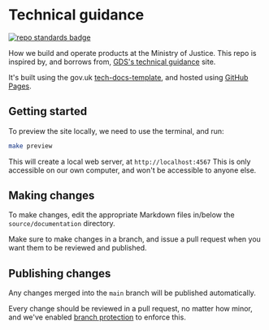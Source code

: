 # Technical guidance

[![repo standards badge](https://img.shields.io/badge/dynamic/json?color=blue&style=for-the-badge&logo=github&label=MoJ%20Compliant&query=%24.data%5B%3F%28%40.name%20%3D%3D%20%22technical-guidance%22%29%5D.status&url=https%3A%2F%2Foperations-engineering-reports.cloud-platform.service.justice.gov.uk%2Fgithub_repositories)](https://operations-engineering-reports.cloud-platform.service.justice.gov.uk/github_repositories#technical-guidance "Link to report")

How we build and operate products at the Ministry of Justice. This repo
is inspired by, and borrows from, [GDS's technical guidance][gds-way]
site.

It's built using the gov.uk [tech-docs-template], and hosted using [GitHub Pages].

[gds-way]: https://github.com/alphagov/gds-way
[GitHub Pages]: https://pages.github.com
[tech-docs-template]: https://github.com/alphagov/tech-docs-template

## Getting started

To preview the site locally, we need to use the terminal, and run:

```bash
make preview
```

This will create a local web server, at `http://localhost:4567` This is only
accessible on our own computer, and won't be accessible to anyone else.

## Making changes

To make changes, edit the appropriate Markdown files in/below the
`source/documentation` directory.

Make sure to make changes in a branch, and issue a pull request when
you want them to be reviewed and published.

## Publishing changes

Any changes merged into the `main` branch will be published automatically.

Every change should be reviewed in a pull request, no matter how minor, and
we've enabled [branch protection][] to enforce this.

[branch protection]: https://help.github.com/articles/about-protected-branches/
